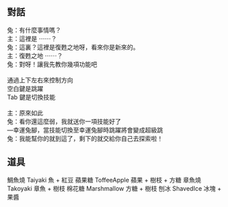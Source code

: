 ## 對話

兔：有什麼事情嗎？<br/>
主：這裡是 ⋯⋯？<br/>
兔：這裏？這裡是復甦之地呀，看來你是新來的。<br/>
主：復甦之地 ⋯⋯？<br/>
兔：對呀！讓我先教你幾項功能吧<br/>
<br/>
通過上下左右來控制方向<br/>
空白鍵是跳躍<br/>
Tab 鍵是切換技能<br/>
<br/>
主：原來如此<br/>
兔：看你還這麼弱，我就送你一項技能好了<br/>
—幸運兔腳，當技能切換至幸運兔腳時跳躍將會變成超級跳<br/>
兔：我能幫你的就到這了，剩下的就交給你自己去探索啦！<br/>

## 道具

鯛魚燒 Taiyaki
魚 + 紅豆
蘋果糖 ToffeeApple
蘋果 + 樹枝 + 方糖
章魚燒 Takoyaki
章魚 + 樹枝
棉花糖 Marshmallow
方糖 + 樹枝
刨冰 ShavedIce
冰塊 + 果醬
